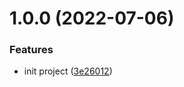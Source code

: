 # 1.0.0 (2022-07-06)


### Features

* init project ([3e26012](https://github.com/NeteaseYanxuan/OSSA/commit/3e2601262190a68dcb80da91a0cfd0a908d011fb))



